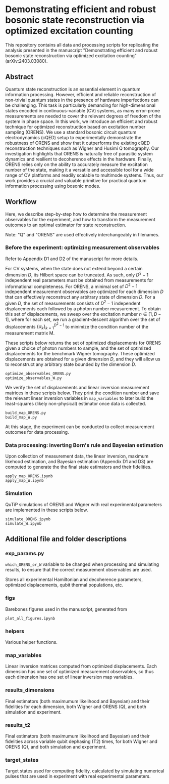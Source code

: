 # Demonstrating efficient and robust bosonic state reconstruction via optimized excitation counting
This repository contains all data and processing scripts for replicating the analysis presented in the manuscript "Demonstrating efficient and robust bosonic state reconstruction via optimized excitation counting" (arXiv:2403.03080).

## Abstract
Quantum state reconstruction is an essential element in quantum information processing. However, efficient and reliable reconstruction of non-trivial quantum states in the presence of hardware imperfections can be challenging. This task is particularly demanding for high-dimensional states encoded in continuous-variable (CV) systems, as many error-prone measurements are needed to cover the relevant degrees of freedom of the system in phase space. In this work, we introduce an efficient and robust technique for optimized reconstruction based on excitation number sampling (ORENS). We use a standard bosonic circuit quantum electrodynamics (cQED) setup to experimentally demonstrate the robustness of ORENS and show that it outperforms the existing cQED reconstruction techniques such as Wigner and Husimi Q tomography. Our investigation highlights that ORENS is naturally free of parasitic system dynamics and resilient to decoherence effects in the hardware. Finally, ORENS relies only on the ability to accurately measure the excitation number of the state, making it a versatile and accessible tool for a wide range of CV platforms and readily scalable to multimode systems. Thus, our work provides a crucial and valuable primitive for practical quantum information processing using bosonic modes.


## Workflow
Here, we describe step-by-step how to determine the measurement observables for the experiment, and how to transform the measurement outcomes to an optimal estimator for state reconstruction.

Note: "Q" and "ORENS" are used effectively interchangeably in filenames. 


### Before the experiment: optimizing measurement observables

Refer to Appendix D1 and D2 of the manuscript for more details.

For CV systems, when the state does not extend beyond a certain dimension $D$, its Hilbert space can be truncated. As such, only $D^2-1$ independent real parameters must be obtained from measurements for informational completeness. For ORENS, a minimal set of $D^2-1$ independent measurement observables are optimized for each dimension $D$ that can effectively reconstruct any arbitrary state of dimension $D$. For a given $D$, the set of measurements consists of $D^2-1$ independent displacements each followed by a photon number measurement. To obtain this set of displacements, we sweep over the excitation number $n \in [1, D-1]$, where for each set, we run a gradient-descent algorithm over the set of displacements $\{\alpha_k\}^{D^2-1}_{k=1}$ to minimize the condition number of the measurement matrix M.


These scripts below returns the set of optimized displacements for ORENS given a choice of photon numbers to sample, and the set of optimized displacements for the benchmark Wigner tomography. These optimized displacements are obtained for a given dimension $D$, and they will allow us to reconstruct any arbitrary state bounded by the dimension $D$.

    optimize_observables_ORENS.py
    optimize_observables_W.py

We verify the set of displacements and linear inversion measurement matrices in these scripts below. They print the condition number and save the relevant linear inversion variables in <code>map_variables</code> to later build the least-squares (likely non-physical) estimator once data is collected.

    build_map_ORENS.py
    build_map_W.py

At this stage, the experiment can be conducted to collect measurement outcomes for data processing. 


### Data processing: inverting Born's rule and Bayesian estimation
Upon collection of measurement data, the linear inversion, maximum likehood estimation, and Bayesian estimation (Appendix D1 and D3) are computed to generate the the final state estimators and their fidelities. 

    apply_map_ORENS.ipynb
    apply_map_W.ipynb

### Simulation
QuTiP simulations of ORENS and Wigner with real experimental parameters are implemented in these scripts below. 

    simulate_ORENS.ipynb
    simulate_W.ipynb

## Additional file and folder descriptions

### exp_params.py

<code>which_ORENS_or_W</code> variable to be changed when processing and simulating results, to ensure that the correct measurement observables are used.

Stores all experimental Hamiltonian and decoherence parameters, optimized displacements, qubit thermal populations, etc.

### figs
Barebones figures used in the manuscript, generated from 
    
    plot_all_figures.ipynb

### helpers
Various helper functions. 

### map_variables
Linear inversion matrices computed from optimized displacements. Each dimension has one set of optimized measurement observables, so thus each dimension has one set of linear inversion map variables. 

### results_dimensions
Final estimators (both maximumum likelihood and Bayesian) and their fidelities for each dimension, both Wigner and ORENS (Q), and both simulation and experiment. 

### results_t2
Final estimators (both maximumum likelihood and Bayesian) and their fidelities across variable qubit dephasing (T2) times, for both Wigner and ORENS (Q), and both simulation and experiment. 

### target_states
Target states used for computing fidelity, calculated by simulating numerical pulses that are used in experiment with real experimental parameters.





